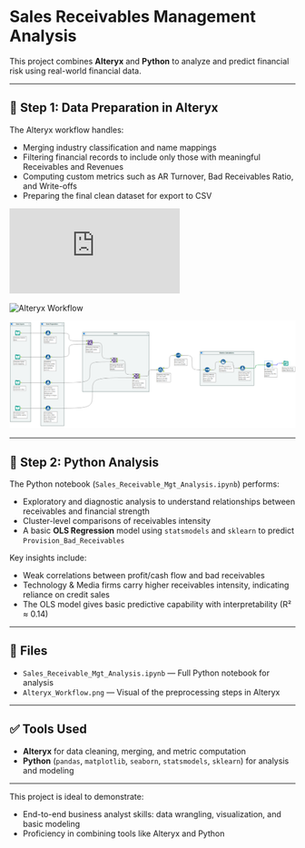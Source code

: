 
# Sales Receivables Management Analysis

This project combines **Alteryx** and **Python** to analyze and predict financial risk using real-world financial data.

---

## 🔧 Step 1: Data Preparation in Alteryx

The Alteryx workflow handles:
- Merging industry classification and name mappings
- Filtering financial records to include only those with meaningful Receivables and Revenues
- Computing custom metrics such as AR Turnover, Bad Receivables Ratio, and Write-offs
- Preparing the final clean dataset for export to CSV

![Detailed Alteryx Summary](https://github.com/akshithkamatala/sales-receivables-prediction/blob/main/Alteryx_workflow_summary.pdf)

![Alteryx Workflow](https://github.com/akshithkamatala/sales-receivables-prediction/blob/main/data_cleaning.yxmd)

![Alteryx Workflow_Snap](https://github.com/akshithkamatala/sales-receivables-prediction/blob/main/Workflow_snap.png)

---

## 🐍 Step 2: Python Analysis

The Python notebook (`Sales_Receivable_Mgt_Analysis.ipynb`) performs:
- Exploratory and diagnostic analysis to understand relationships between receivables and financial strength
- Cluster-level comparisons of receivables intensity
- A basic **OLS Regression** model using `statsmodels` and `sklearn` to predict `Provision_Bad_Receivables`

Key insights include:
- Weak correlations between profit/cash flow and bad receivables
- Technology & Media firms carry higher receivables intensity, indicating reliance on credit sales
- The OLS model gives basic predictive capability with interpretability (R² ≈ 0.14)

---

## 📁 Files

- `Sales_Receivable_Mgt_Analysis.ipynb` — Full Python notebook for analysis
- `Alteryx_Workflow.png` — Visual of the preprocessing steps in Alteryx

---

## ✅ Tools Used

- **Alteryx** for data cleaning, merging, and metric computation
- **Python** (`pandas`, `matplotlib`, `seaborn`, `statsmodels`, `sklearn`) for analysis and modeling

---

This project is ideal to demonstrate:
- End-to-end business analyst skills: data wrangling, visualization, and basic modeling
- Proficiency in combining tools like Alteryx and Python
